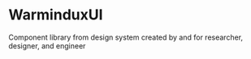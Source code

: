 # WarminduxUI
Component library from design system created by and for researcher, designer, and engineer
